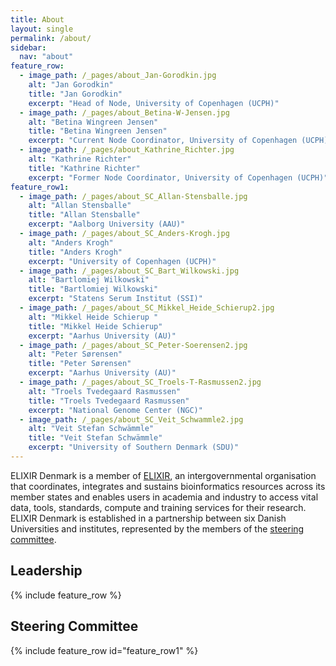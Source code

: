 ```yaml
---
title: About
layout: single
permalink: /about/
sidebar:
  nav: "about"
feature_row:
  - image_path: /_pages/about_Jan-Gorodkin.jpg
    alt: "Jan Gorodkin"
    title: "Jan Gorodkin"
    excerpt: "Head of Node, University of Copenhagen (UCPH)"
  - image_path: /_pages/about_Betina-W-Jensen.jpg
    alt: "Betina Wingreen Jensen"
    title: "Betina Wingreen Jensen"
    excerpt: "Current Node Coordinator, University of Copenhagen (UCPH)"
  - image_path: /_pages/about_Kathrine_Richter.jpg
    alt: "Kathrine Richter"
    title: "Kathrine Richter"
    excerpt: "Former Node Coordinator, University of Copenhagen (UCPH)"
feature_row1:
  - image_path: /_pages/about_SC_Allan-Stensballe.jpg
    alt: "Allan Stensballe"
    title: "Allan Stensballe"
    excerpt: "Aalborg University (AAU)"
  - image_path: /_pages/about_SC_Anders-Krogh.jpg
    alt: "Anders Krogh"
    title: "Anders Krogh"
    excerpt: "University of Copenhagen (UCPH)"
  - image_path: /_pages/about_SC_Bart_Wilkowski.jpg
    alt: "Bartlomiej Wilkowski"
    title: "Bartlomiej Wilkowski"
    excerpt: "Statens Serum Institut (SSI)"
  - image_path: /_pages/about_SC_Mikkel_Heide_Schierup2.jpg
    alt: "Mikkel Heide Schierup "
    title: "Mikkel Heide Schierup"
    excerpt: "Aarhus University (AU)"
  - image_path: /_pages/about_SC_Peter-Soerensen2.jpg
    alt: "Peter Sørensen"
    title: "Peter Sørensen"
    excerpt: "Aarhus University (AU)"
  - image_path: /_pages/about_SC_Troels-T-Rasmussen2.jpg
    alt: "Troels Tvedegaard Rasmussen"
    title: "Troels Tvedegaard Rasmussen"
    excerpt: "National Genome Center (NGC)"
  - image_path: /_pages/about_SC_Veit_Schwammle2.jpg
    alt: "Veit Stefan Schwämmle"
    title: "Veit Stefan Schwämmle"
    excerpt: "University of Southern Denmark (SDU)"
---
```


ELIXIR Denmark is a member of [ELIXIR](https://elixir-europe.org/), an intergovernmental organisation that coordinates, integrates and sustains bioinformatics resources across its member states and enables users in academia and industry to access vital data, tools, standards, compute and training services for their research. ELIXIR Denmark is established in a partnership between six Danish Universities and institutes, represented by the members of the [steering committee](/about/#steering-committee). 

## Leadership

{% include feature_row %}

## Steering Committee

{% include feature_row id="feature_row1" %}

